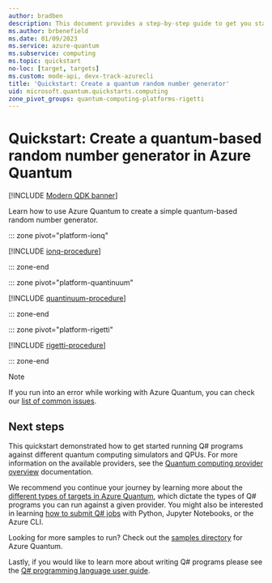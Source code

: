 ```yaml
---
author: bradben
description: This document provides a step-by-step guide to get you started with quantum computing on Azure Quantum
ms.author: brbenefield
ms.date: 01/09/2023
ms.service: azure-quantum
ms.subservice: computing
ms.topic: quickstart
no-loc: [target, targets]
ms.custom: mode-api, devx-track-azurecli
title: 'Quickstart: Create a quantum random number generator'
uid: microsoft.quantum.quickstarts.computing
zone_pivot_groups: quantum-computing-platforms-rigetti
---
```


# Quickstart: Create a quantum-based random number generator in Azure Quantum

[!INCLUDE [Modern QDK banner](includes/new-qdk-support.md)]

Learn how to use Azure Quantum to create a simple quantum-based random number generator. 

::: zone pivot="platform-ionq"

[!INCLUDE [ionq-procedure](includes/quickstart-qc-include-ionq.md)]

::: zone-end

::: zone pivot="platform-quantinuum"

[!INCLUDE [quantinuum-procedure](includes/quickstart-qc-include-quantinuum.md)]

::: zone-end

::: zone pivot="platform-rigetti"

[!INCLUDE [rigetti-procedure](includes/quickstart-qc-include-rigetti.md)]

::: zone-end

> [!NOTE]
> If you run into an error while working with Azure Quantum, you can check our [list of common issues](xref:microsoft.quantum.azure.common-issues).

## Next steps

This quickstart demonstrated how to get started running Q# programs against different quantum computing simulators and QPUs. For more information on the available providers, see the [Quantum computing provider overview](xref:microsoft.quantum.reference.qc-target-list) documentation.

We recommend you continue your journey by learning more about the [different types of targets in Azure Quantum](xref:microsoft.quantum.target-profiles), which dictate the types of Q# programs you can run against a given provider. You might also be interested in learning [how to submit Q# jobs](xref:microsoft.quantum.submit-jobs) with Python, Jupyter Notebooks, or the Azure CLI.

Looking for more samples to run? Check out the [samples directory](https://github.com/microsoft/Quantum/tree/main/samples/azure-quantum) for Azure Quantum.

Lastly, if you would like to learn more about writing Q# programs please see the [Q# programming language user guide](xref:microsoft.quantum.user-guide-qdk.overview).
